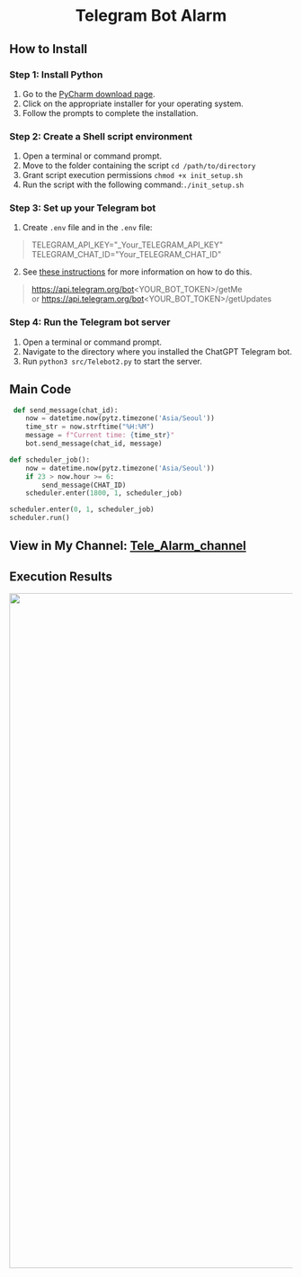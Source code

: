 # <div align="center"> Telegram Bot Alarm

## How to Install

### Step 1: Install Python

1. Go to the [PyCharm download page](https://www.jetbrains.com/ko-kr/pycharm/download/?section=mac).
3. Click on the appropriate installer for your operating system.
3. Follow the prompts to complete the installation.

### Step 2: Create a Shell script environment

1. Open a terminal or command prompt.
2. Move to the folder containing the script `cd /path/to/directory`
3. Grant script execution permissions `chmod +x init_setup.sh`
4. Run the script with the following command:`./init_setup.sh`


### Step 3: Set up your Telegram bot
1. Create `.env` file and in the `.env` file:
> TELEGRAM_API_KEY="_Your_TELEGRAM_API_KEY"
> TELEGRAM_CHAT_ID="Your_TELEGRAM_CHAT_ID"
> 
2. See [these instructions](https://core.telegram.org/bots/tutorial#obtain-your-bot-token) for more information on how to do this.
> https://api.telegram.org/bot<YOUR_BOT_TOKEN>/getMe  
or
> https://api.telegram.org/bot<YOUR_BOT_TOKEN>/getUpdates
 
### Step 4: Run the Telegram bot server
1. Open a terminal or command prompt.
2. Navigate to the directory where you installed the ChatGPT Telegram bot.
3. Run `python3 src/Telebot2.py` to start the server.

## Main Code
```python
 def send_message(chat_id):
    now = datetime.now(pytz.timezone('Asia/Seoul'))
    time_str = now.strftime("%H:%M")
    message = f"Current time: {time_str}"
    bot.send_message(chat_id, message)
```

```python
def scheduler_job():
    now = datetime.now(pytz.timezone('Asia/Seoul'))
    if 23 > now.hour >= 6:
        send_message(CHAT_ID)
    scheduler.enter(1800, 1, scheduler_job)

scheduler.enter(0, 1, scheduler_job)
scheduler.run()

```
## View in My Channel: [Tele_Alarm_channel](https://t.me/Tele_K20232) 
## Execution Results
<a href="#" target="_blank">
  <img src="image/Run .png" width="1200"/>

